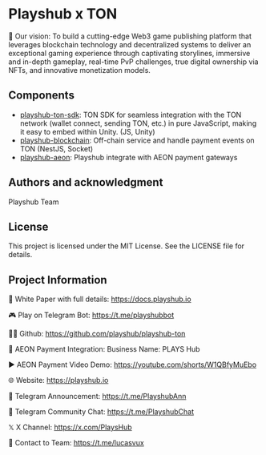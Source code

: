 # Playshub x TON

🚀 Our vision: To build a cutting-edge Web3 game publishing platform that leverages blockchain technology and decentralized systems to deliver an exceptional gaming experience through captivating storylines, immersive and in-depth gameplay, real-time PvP challenges, true digital ownership via NFTs, and innovative monetization models.

## Components

- [playshub-ton-sdk](./playshub-ton-sdk/README.md): TON SDK for seamless integration with the TON network (wallet connect, sending TON, etc.) in pure JavaScript, making it easy to embed within Unity. (JS, Unity)
- [playshub-blockchain](./playshub-blockchain/README.md): Off-chain service and handle payment events on TON (NestJS, Socket)
- [playshub-aeon](./playshub-aeon/README.md): Playshub integrate with AEON payment gateways

## Authors and acknowledgment

Playshub Team

## License

This project is licensed under the MIT License. See the LICENSE file for details.

## Project Information

📝 White Paper with full details: https://docs.playshub.io

🎮 Play on Telegram Bot: https://t.me/playshubbot

👨‍💻 Github: https://github.com/playshub/playshub-ton

💎 AEON Payment Integration: Business Name: PLAYS Hub

▶️ AEON Payment Video Demo: https://youtube.com/shorts/W1QBfyMuEbo

🌐 Website: https://playshub.io

📢 Telegram Announcement: https://t.me/PlayshubAnn

💬 Telegram Community Chat: https://t.me/PlayshubChat

𝕏 X Channel: https://x.com/PlaysHub

📩 Contact to Team: https://t.me/lucasvux
